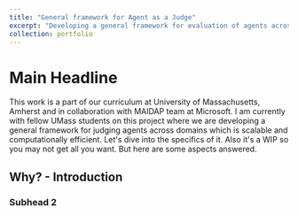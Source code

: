 ```yaml
---
title: "General framework for Agent as a Judge"
excerpt: "Developing a general framework for evaluation of agents across domains <br/><img src='/images/696.png'>"
collection: portfolio
---
```

# **Main Headline**

This work is a part of our curriculum at University of Massachusetts, Amherst and in collaboration with MAIDAP team at Microsoft. I am currently with fellow UMass students on this project where we are developing a general framework for judging agents across domains which is scalable and computationally efficient. Let's dive into the specifics of it. Also it's a WIP so you may not get all you want. But here are some aspects answered.

## **Why? - Introduction**

### **Subhead 2**
